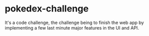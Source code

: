 # pokedex-challenge
 It's a code challenge, the challenge being to finish the web app by implementing a few last minute major features in the UI and API.
